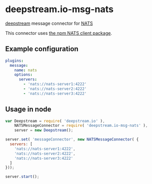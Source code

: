 deepstream.io-msg-nats
======================

[deepstream](http://deepstream.io) message connector for [NATS](http://nats.io/)

This connector uses [the npm NATS client package](https://www.npmjs.com/package/nats).

## Example configuration 
```yaml
plugins:
  message:
    name: nats
    options:
      servers: 
        - 'nats://nats-server1:4222'
        - 'nats://nats-server2:4222'
        - 'nats://nats-server3:4222'
```


## Usage in node
```javascript
var Deepstream = require( 'deepstream.io' ),
    NATSMessageConnector = require( 'deepstream.io-msg-nats' ),
    server = new Deepstream();

server.set( 'messageConnector', new NATSMessageConnector( {
  servers: [
    'nats://nats-server1:4222',
    'nats://nats-server2:4222',
    'nats://nats-server3:4222'
  ]
}));

server.start();
```
